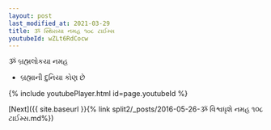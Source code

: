 ```yaml
---
layout: post
last_modified_at: 2021-03-29
title: ૐ સ્થિરાયા નમહ ૧૦૮ ટાઈમ્સ
youtubeId: wZLt6RdCocw
---
```

 
 
 ૐ બ્રહ્મલોકયા નમહ  
 
 -  બ્રહ્માની દુનિયા કોણ છે 
 
  
 
  
 
 
 
 
 
 


{% include youtubePlayer.html id=page.youtubeId %}
 
[Next]({{ site.baseurl }}{% link  split2/_posts/2016-05-26-ૐ વિશ્વધૃશે નમહ ૧૦૮ ટાઈમ્સ.md%})
 
